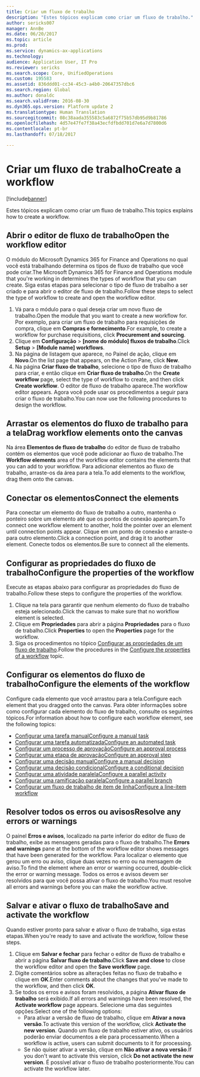 ```yaml
---
title: Criar um fluxo de trabalho
description: "Estes tópicos explicam como criar um fluxo de trabalho."
author: sericks007
manager: AnnBe
ms.date: 06/20/2017
ms.topic: article
ms.prod: 
ms.service: dynamics-ax-applications
ms.technology: 
audience: Application User, IT Pro
ms.reviewer: sericks
ms.search.scope: Core, UnifiedOperations
ms.custom: 195583
ms.assetid: 836ddd01-cc34-45c3-a4b0-20647357dbc6
ms.search.region: Global
ms.author: donaldc
ms.search.validFrom: 2016-08-30
ms.dyn365.ops.version: Platform update 2
ms.translationtype: Human Translation
ms.sourcegitcommit: 08c38aada355583c5a6872f75b57db95d9b81786
ms.openlocfilehash: 4d57e47fe7f38a43ecfdfbdd701d7e6a7d7800d6
ms.contentlocale: pt-br
ms.lasthandoff: 07/18/2017

---
```


# <a name="create-a-workflow"></a><span data-ttu-id="ae1f6-103">Criar um fluxo de trabalho</span><span class="sxs-lookup"><span data-stu-id="ae1f6-103">Create a workflow</span></span>

[!include[banner](../includes/banner.md)]


<span data-ttu-id="ae1f6-104">Estes tópicos explicam como criar um fluxo de trabalho.</span><span class="sxs-lookup"><span data-stu-id="ae1f6-104">This topics explains how to create a workflow.</span></span>

<a name="open-the-workflow-editor"></a><span data-ttu-id="ae1f6-105">Abrir o editor de fluxo de trabalho</span><span class="sxs-lookup"><span data-stu-id="ae1f6-105">Open the workflow editor</span></span>
------------------------

<span data-ttu-id="ae1f6-106">O módulo do Microsoft Dynamics 365 for Finance and Operations no qual você está trabalhando determina os tipos de fluxo de trabalho que você pode criar.</span><span class="sxs-lookup"><span data-stu-id="ae1f6-106">The Microsoft Dynamics 365 for Finance and Operations module that you're working in determines the types of workflow that you can create.</span></span> <span data-ttu-id="ae1f6-107">Siga estas etapas para selecionar o tipo de fluxo de trabalho a ser criado e para abrir o editor de fluxo de trabalho.</span><span class="sxs-lookup"><span data-stu-id="ae1f6-107">Follow these steps to select the type of workflow to create and open the workflow editor.</span></span>

1.  <span data-ttu-id="ae1f6-108">Vá para o módulo para o qual deseja criar um novo fluxo de trabalho.</span><span class="sxs-lookup"><span data-stu-id="ae1f6-108">Open the module that you want to create a new workflow for.</span></span> <span data-ttu-id="ae1f6-109">Por exemplo, para criar um fluxo de trabalho para requisições de compra, clique em **Compras e fornecimento**.</span><span class="sxs-lookup"><span data-stu-id="ae1f6-109">For example, to create a workflow for purchase requisitions, click **Procurement and sourcing**.</span></span>
2.  <span data-ttu-id="ae1f6-110">Clique em **Configuração** &gt; **\[nome do módulo\] fluxos de trabalho**.</span><span class="sxs-lookup"><span data-stu-id="ae1f6-110">Click **Setup** &gt; **\[Module name\] workflows**.</span></span>
3.  <span data-ttu-id="ae1f6-111">Na página de listagem que aparece, no Painel de ação, clique em **Novo**.</span><span class="sxs-lookup"><span data-stu-id="ae1f6-111">On the list page that appears, on the Action Pane, click **New**.</span></span>
4.  <span data-ttu-id="ae1f6-112">Na página **Criar fluxo de trabalho**, selecione o tipo de fluxo de trabalho para criar, e então clique em **Criar fluxo de trabalho**.</span><span class="sxs-lookup"><span data-stu-id="ae1f6-112">On the **Create workflow** page, select the type of workflow to create, and then click **Create workflow**.</span></span> <span data-ttu-id="ae1f6-113">O editor de fluxo de trabalho aparece.</span><span class="sxs-lookup"><span data-stu-id="ae1f6-113">The workflow editor appears.</span></span> <span data-ttu-id="ae1f6-114">Agora você pode usar os procedimentos a seguir para criar o fluxo de trabalho.</span><span class="sxs-lookup"><span data-stu-id="ae1f6-114">You can now use the following procedures to design the workflow.</span></span>

## <a name="drag-workflow-elements-onto-the-canvas"></a><span data-ttu-id="ae1f6-115">Arrastar os elementos do fluxo de trabalho para a tela</span><span class="sxs-lookup"><span data-stu-id="ae1f6-115">Drag workflow elements onto the canvas</span></span>
<span data-ttu-id="ae1f6-116">Na área **Elementos de fluxo de trabalho** do editor de fluxo de trabalho contém os elementos que você pode adicionar ao fluxo de trabalho.</span><span class="sxs-lookup"><span data-stu-id="ae1f6-116">The **Workflow elements** area of the workflow editor contains the elements that you can add to your workflow.</span></span> <span data-ttu-id="ae1f6-117">Para adicionar elementos ao fluxo de trabalho, arraste-os da área para a tela.</span><span class="sxs-lookup"><span data-stu-id="ae1f6-117">To add elements to the workflow, drag them onto the canvas.</span></span>

## <a name="connect-the-elements"></a><span data-ttu-id="ae1f6-118">Conectar os elementos</span><span class="sxs-lookup"><span data-stu-id="ae1f6-118">Connect the elements</span></span>
<span data-ttu-id="ae1f6-119">Para conectar um elemento do fluxo de trabalho a outro, mantenha o ponteiro sobre um elemento até que os pontos de conexão apareçam.</span><span class="sxs-lookup"><span data-stu-id="ae1f6-119">To connect one workflow element to another, hold the pointer over an element until connection points appear.</span></span> <span data-ttu-id="ae1f6-120">Clique em um ponto de conexão e arraste-o para outro elemento.</span><span class="sxs-lookup"><span data-stu-id="ae1f6-120">Click a connection point, and drag it to another element.</span></span> <span data-ttu-id="ae1f6-121">Conecte todos os elementos.</span><span class="sxs-lookup"><span data-stu-id="ae1f6-121">Be sure to connect all the elements.</span></span>

## <a name="configure-the-properties-of-the-workflow"></a><span data-ttu-id="ae1f6-122">Configurar as propriedades do fluxo de trabalho</span><span class="sxs-lookup"><span data-stu-id="ae1f6-122">Configure the properties of the workflow</span></span>
<span data-ttu-id="ae1f6-123">Execute as etapas abaixo para configurar as propriedades do fluxo de trabalho.</span><span class="sxs-lookup"><span data-stu-id="ae1f6-123">Follow these steps to configure the properties of the workflow.</span></span>

1.  <span data-ttu-id="ae1f6-124">Clique na tela para garantir que nenhum elemento do fluxo de trabalho esteja selecionado.</span><span class="sxs-lookup"><span data-stu-id="ae1f6-124">Click the canvas to make sure that no workflow element is selected.</span></span>
2.  <span data-ttu-id="ae1f6-125">Clique em **Propriedades** para abrir a página **Propriedades** para o fluxo de trabalho.</span><span class="sxs-lookup"><span data-stu-id="ae1f6-125">Click **Properties** to open the **Properties** page for the workflow.</span></span>
3.  <span data-ttu-id="ae1f6-126">Siga os procedimentos no tópico [Configurar as propriedades de um fluxo de trabalho](configure-workflow-properties.md).</span><span class="sxs-lookup"><span data-stu-id="ae1f6-126">Follow the procedures in the [Configure the properties of a workflow](configure-workflow-properties.md) topic.</span></span>

## <a name="configure-the-elements-of-the-workflow"></a><span data-ttu-id="ae1f6-127">Configurar os elementos do fluxo de trabalho</span><span class="sxs-lookup"><span data-stu-id="ae1f6-127">Configure the elements of the workflow</span></span>
<span data-ttu-id="ae1f6-128">Configure cada elemento que você arrastou para a tela.</span><span class="sxs-lookup"><span data-stu-id="ae1f6-128">Configure each element that you dragged onto the canvas.</span></span> <span data-ttu-id="ae1f6-129">Para obter informações sobre como configurar cada elemento do fluxo de trabalho, consulte os seguintes tópicos.</span><span class="sxs-lookup"><span data-stu-id="ae1f6-129">For information about how to configure each workflow element, see the following topics:</span></span>

-   [<span data-ttu-id="ae1f6-130">Configurar uma tarefa manual</span><span class="sxs-lookup"><span data-stu-id="ae1f6-130">Configure a manual task</span></span>](configure-manual-task-workflow.md)
-   [<span data-ttu-id="ae1f6-131">Configurar uma tarefa automatizada</span><span class="sxs-lookup"><span data-stu-id="ae1f6-131">Configure an automated task</span></span>](configure-automated-task-workflow.md)
-   [<span data-ttu-id="ae1f6-132">Configurar um processo de aprovação</span><span class="sxs-lookup"><span data-stu-id="ae1f6-132">Configure an approval process</span></span>](configure-approval-process-workflow.md)
-   [<span data-ttu-id="ae1f6-133">Configurar uma etapa de aprovação</span><span class="sxs-lookup"><span data-stu-id="ae1f6-133">Configure an approval step</span></span>](configure-approval-step-workflow.md)
-   [<span data-ttu-id="ae1f6-134">Configurar uma decisão manual</span><span class="sxs-lookup"><span data-stu-id="ae1f6-134">Configure a manual decision</span></span>](configure-manual-decision-workflow.md)
-   [<span data-ttu-id="ae1f6-135">Configurar uma decisão condicional</span><span class="sxs-lookup"><span data-stu-id="ae1f6-135">Configure a conditional decision</span></span>](configure-conditional-decision-workflow.md)
-   [<span data-ttu-id="ae1f6-136">Configurar uma atividade paralela</span><span class="sxs-lookup"><span data-stu-id="ae1f6-136">Configure a parallel activity</span></span>](configure-parallel-activity-workflow.md)
-   [<span data-ttu-id="ae1f6-137">Configurar uma ramificação paralela</span><span class="sxs-lookup"><span data-stu-id="ae1f6-137">Configure a parallel branch</span></span>](configure-parallel-branch-workflow.md)
-   [<span data-ttu-id="ae1f6-138">Configurar um fluxo de trabalho de item de linha</span><span class="sxs-lookup"><span data-stu-id="ae1f6-138">Configure a line-item workflow</span></span>](configure-line-item-workflow.md)

## <a name="resolve-any-errors-or-warnings"></a><span data-ttu-id="ae1f6-139">Resolver todos os erros ou avisos</span><span class="sxs-lookup"><span data-stu-id="ae1f6-139">Resolve any errors or warnings</span></span>
<span data-ttu-id="ae1f6-140">O painel **Erros e avisos**, localizado na parte inferior do editor de fluxo de trabalho, exibe as mensagens geradas para o fluxo de trabalho.</span><span class="sxs-lookup"><span data-stu-id="ae1f6-140">The **Errors and warnings** pane at the bottom of the workflow editor shows messages that have been generated for the workflow.</span></span> <span data-ttu-id="ae1f6-141">Para localizar o elemento que gerou um erro ou aviso, clique duas vezes no erro ou na mensagem de aviso.</span><span class="sxs-lookup"><span data-stu-id="ae1f6-141">To find the element where an error or warning occurred, double-click the error or warning message.</span></span> <span data-ttu-id="ae1f6-142">Todos os erros e avisos devem ser resolvidos para que você possa ativar o fluxo de trabalho.</span><span class="sxs-lookup"><span data-stu-id="ae1f6-142">You must resolve all errors and warnings before you can make the workflow active.</span></span>

## <a name="save-and-activate-the-workflow"></a><span data-ttu-id="ae1f6-143">Salvar e ativar o fluxo de trabalho</span><span class="sxs-lookup"><span data-stu-id="ae1f6-143">Save and activate the workflow</span></span>
<span data-ttu-id="ae1f6-144">Quando estiver pronto para salvar e ativar o fluxo de trabalho, siga estas etapas.</span><span class="sxs-lookup"><span data-stu-id="ae1f6-144">When you're ready to save and activate the workflow, follow these steps.</span></span>

1.  <span data-ttu-id="ae1f6-145">Clique em **Salvar e fechar** para fechar o editor de fluxo de trabalho e abrir a página **Salvar fluxo de trabalho**.</span><span class="sxs-lookup"><span data-stu-id="ae1f6-145">Click **Save and close** to close the workflow editor and open the **Save workflow** page.</span></span>
2.  <span data-ttu-id="ae1f6-146">Digite comentários sobre as alterações feitas no fluxo de trabalho e clique em **OK**.</span><span class="sxs-lookup"><span data-stu-id="ae1f6-146">Enter comments about the changes that you've made to the workflow, and then click **OK**.</span></span>
3.  <span data-ttu-id="ae1f6-147">Se todos os erros e avisos foram resolvidos, a página **Ativar fluxo de trabalho** será exibido.</span><span class="sxs-lookup"><span data-stu-id="ae1f6-147">If all errors and warnings have been resolved, the **Activate workflow** page appears.</span></span> <span data-ttu-id="ae1f6-148">Selecione uma das seguintes opções:</span><span class="sxs-lookup"><span data-stu-id="ae1f6-148">Select one of the following options:</span></span>
    -   <span data-ttu-id="ae1f6-149">Para ativar a versão de fluxo de trabalho, clique em **Ativar a nova versão**.</span><span class="sxs-lookup"><span data-stu-id="ae1f6-149">To activate this version of the workflow, click **Activate the new version**.</span></span> <span data-ttu-id="ae1f6-150">Quando um fluxo de trabalho estiver ativo, os usuários poderão enviar documentos a ele para processamento.</span><span class="sxs-lookup"><span data-stu-id="ae1f6-150">When a workflow is active, users can submit documents to it for processing.</span></span>
    -   <span data-ttu-id="ae1f6-151">Se não quiser ativar a versão, clique em **Não ativar a nova versão**.</span><span class="sxs-lookup"><span data-stu-id="ae1f6-151">If you don't want to activate this version, click **Do not activate the new version**.</span></span> <span data-ttu-id="ae1f6-152">É possível ativar o fluxo de trabalho posteriormente.</span><span class="sxs-lookup"><span data-stu-id="ae1f6-152">You can activate the workflow later.</span></span>







